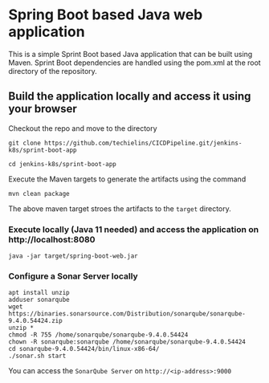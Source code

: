 # Spring Boot based Java web application
 
This is a simple Sprint Boot based Java application that can be built using Maven. Sprint Boot dependencies are handled using the pom.xml at the root directory of the repository.


## Build the application locally and access it using your browser

Checkout the repo and move to the directory

```
git clone https://github.com/techielins/CICDPipeline.git/jenkins-k8s/sprint-boot-app

cd jenkins-k8s/sprint-boot-app
```

Execute the Maven targets to generate the artifacts using the command

```
mvn clean package
```

The above maven target stroes the artifacts to the `target` directory.


### Execute locally (Java 11 needed) and access the application on http://localhost:8080

```
java -jar target/spring-boot-web.jar
```


### Configure a Sonar Server locally

```
apt install unzip
adduser sonarqube
wget https://binaries.sonarsource.com/Distribution/sonarqube/sonarqube-9.4.0.54424.zip
unzip *
chmod -R 755 /home/sonarqube/sonarqube-9.4.0.54424
chown -R sonarqube:sonarqube /home/sonarqube/sonarqube-9.4.0.54424
cd sonarqube-9.4.0.54424/bin/linux-x86-64/
./sonar.sh start
```

You can access the `SonarQube Server` on `http://<ip-address>:9000` 


